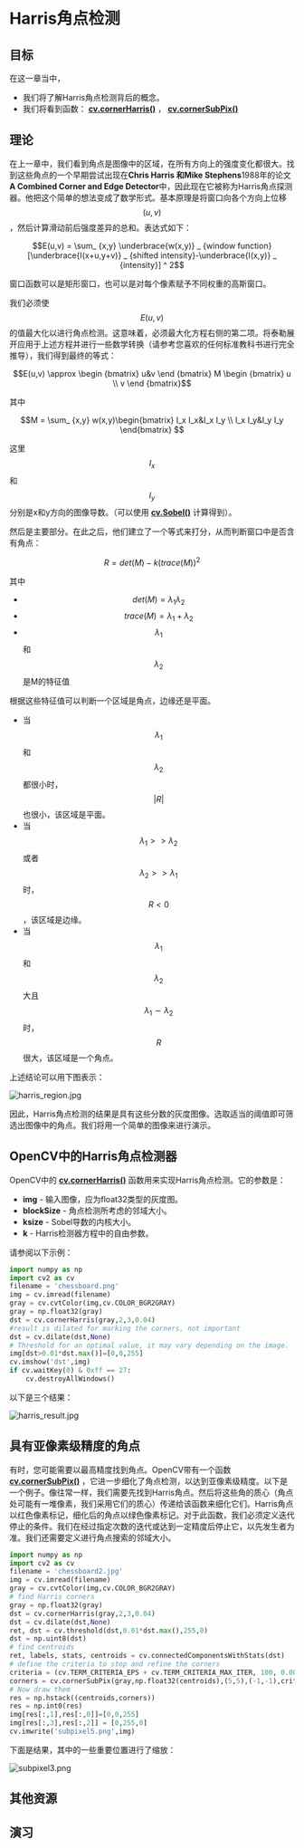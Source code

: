 # Harris角点检测

## 目标

在这一章当中，

- 我们将了解Harris角点检测背后的概念。
- 我们将看到函数： **[cv.cornerHarris()](https://docs.opencv.org/4.0.0/dd/d1a/group__imgproc__feature.html#gac1fc3598018010880e370e2f709b4345)** ， **[cv.cornerSubPix()](https://docs.opencv.org/4.0.0/dd/d1a/group__imgproc__feature.html#ga354e0d7c86d0d9da75de9b9701a9a87e)**

## 理论

在上一章中，我们看到角点是图像中的区域，在所有方向上的强度变化都很大。找到这些角点的一个早期尝试出现在**Chris Harris 和Mike Stephens**1988年的论文 **A Combined Corner and Edge Detector**中，因此现在它被称为Harris角点探测器。他把这个简单的想法变成了数学形式。基本原理是将窗口向各个方向上位移$$(u,v)$$，然后计算滑动前后强度差异的总和。表达式如下：

$$E(u,v) = \sum_ {x,y} \underbrace{w(x,y)} _ {window function} [\underbrace{I(x+u,y+v)} _  {shifted intensity}-\underbrace{I(x,y)} _ {intensity}] ^ 2$$

窗口函数可以是矩形窗口，也可以是对每个像素赋予不同权重的高斯窗口。

我们必须使$$E(u,v)$$的值最大化以进行角点检测。这意味着，必须最大化方程右侧的第二项。将泰勒展开应用于上述方程并进行一些数学转换（请参考您喜欢的任何标准教科书进行完全推导），我们得到最终的等式：

$$E(u,v) \approx \begin {bmatrix} u&v \end {bmatrix} M \begin {bmatrix} u \\ v \end {bmatrix}$$

其中

$$M = \sum_ {x,y} w(x,y)\begin{bmatrix} I_x I_x&I_x I_y \\ I_x I_y&I_y I_y \end{bmatrix} $$

这里$$I_x$$和$$I_y $$分别是x和y方向的图像导数。（可以使用 **[cv.Sobel()](https://docs.opencv.org/4.0.0/d4/d86/group__imgproc__filter.html#gacea54f142e81b6758cb6f375ce782c8d)** 计算得到）。

然后是主要部分。在此之后，他们建立了一个等式来打分，从而判断窗口中是否含有角点：

$$R = det(M)-k(trace(M))^ 2$$

其中

- $$det(M)=\lambda_1 \lambda_2$$
- $$trace(M)= \lambda_1+\lambda_2$$
- $$\lambda_1$$和$$\lambda_2$$是M的特征值

根据这些特征值可以判断一个区域是角点，边缘还是平面。

- 当$$\lambda_1$$和$$\lambda_2$$都很小时，$$| R |$$也很小，该区域是平面。
- 当$$\lambda_1\gt\gt\lambda_2$$或者$$\lambda_2\gt\gt\lambda_1$$时，$$R\lt0$$，该区域是边缘。
- 当$$\lambda_1$$和$$\lambda_2$$大且$$\lambda_1 \sim \lambda_2$$时，$$R$$很大，该区域是一个角点。

上述结论可以用下图表示：

![harris_region.jpg](img/dbd052a992a89f0143dae1527bea5060.jpg)

因此，Harris角点检测的结果是具有这些分数的灰度图像。选取适当的阈值即可筛选出图像中的角点。我们将用一个简单的图像来进行演示。

## OpenCV中的Harris角点检测器

OpenCV中的 **[cv.cornerHarris()](https://docs.opencv.org/4.0.0/dd/d1a/group__imgproc__feature.html#gac1fc3598018010880e370e2f709b4345)** 函数用来实现Harris角点检测。它的参数是：

- **img** - 输入图像，应为float32类型的灰度图。
- **blockSize** - 角点检测所考虑的邻域大小。
- **ksize** - Sobel导数的内核大小。
- **k** - Harris检测器方程中的自由参数。

请参阅以下示例：

```python
import numpy as np
import cv2 as cv
filename = 'chessboard.png'
img = cv.imread(filename)
gray = cv.cvtColor(img,cv.COLOR_BGR2GRAY)
gray = np.float32(gray)
dst = cv.cornerHarris(gray,2,3,0.04)
#result is dilated for marking the corners, not important
dst = cv.dilate(dst,None)
# Threshold for an optimal value, it may vary depending on the image.
img[dst>0.01*dst.max()]=[0,0,255]
cv.imshow('dst',img)
if cv.waitKey(0) & 0xff == 27:
    cv.destroyAllWindows()
```

以下是三个结果：

![harris_result.jpg](img/5fbeaace407fc6df51940427f5317066.jpg)

## 具有亚像素级精度的角点

有时，您可能需要以最高精度找到角点。OpenCV带有一个函数 **[cv.cornerSubPix()](https://docs.opencv.org/4.0.0/dd/d1a/group__imgproc__feature.html#ga354e0d7c86d0d9da75de9b9701a9a87e)** ，它进一步细化了角点检测，以达到亚像素级精度。以下是一个例子。像往常一样，我们需要先找到Harris角点。然后将这些角的质心（角点处可能有一堆像素，我们采用它们的质心）传递给该函数来细化它们。Harris角点以红色像素标记，细化后的角点以绿色像素标记。对于此函数，我们必须定义迭代停止的条件。我们在经过指定次数的迭代或达到一定精度后停止它，以先发生者为准。我们还需要定义进行角点搜索的邻域大小。

```python
import numpy as np
import cv2 as cv
filename = 'chessboard2.jpg'
img = cv.imread(filename)
gray = cv.cvtColor(img,cv.COLOR_BGR2GRAY)
# find Harris corners
gray = np.float32(gray)
dst = cv.cornerHarris(gray,2,3,0.04)
dst = cv.dilate(dst,None)
ret, dst = cv.threshold(dst,0.01*dst.max(),255,0)
dst = np.uint8(dst)
# find centroids
ret, labels, stats, centroids = cv.connectedComponentsWithStats(dst)
# define the criteria to stop and refine the corners
criteria = (cv.TERM_CRITERIA_EPS + cv.TERM_CRITERIA_MAX_ITER, 100, 0.001)
corners = cv.cornerSubPix(gray,np.float32(centroids),(5,5),(-1,-1),criteria)
# Now draw them
res = np.hstack((centroids,corners))
res = np.int0(res)
img[res[:,1],res[:,0]]=[0,0,255]
img[res[:,3],res[:,2]] = [0,255,0]
cv.imwrite('subpixel5.png',img)
```

下面是结果，其中的一些重要位置进行了缩放：

![subpixel3.png](img/0266a4b7b3138a8abbccf65229e3e8e5.jpg)

## 其他资源

## 演习
